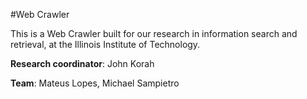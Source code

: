 #Web Crawler

This is a Web Crawler built for our research in information search and retrieval, at the Illinois Institute of Technology. 

**Research coordinator**: John Korah

**Team**: Mateus Lopes, Michael Sampietro
